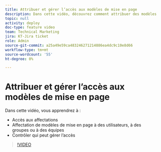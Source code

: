 ```yaml
---
title: Attribuer et gérer l’accès aux modèles de mise en page
description: Dans cette vidéo, découvrez comment attribuer des modèles de mise en page aux utilisateurs et contrôler qui peut gérer les accès.
topic: null
activity: deploy
doc-type: feature video
team: Technical Marketing
jira: KT-Jira ticket
role: Admin
source-git-commit: a25a49e59ca483246271214886ea4dc9c10e8d66
workflow-type: tm+mt
source-wordcount: '55'
ht-degree: 0%

---
```


# Attribuer et gérer l’accès aux modèles de mise en page

Dans cette vidéo, vous apprendrez à :

* Accès aux affectations
* Affectation de modèles de mise en page à des utilisateurs, à des groupes ou à des équipes
* Contrôler qui peut gérer l’accès

>[!VIDEO](https://video.tv.adobe.com/v/335080/?quality=12&learn=on)

